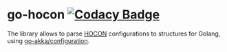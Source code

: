 # go-hocon [![Codacy Badge](https://api.codacy.com/project/badge/Grade/87d316c786f2459ca6eb8429e29d9b09)](https://www.codacy.com/manual/artemkaxboy/go-hocon?utm_source=github.com&amp;utm_medium=referral&amp;utm_content=artemkaxboy/go-hocon&amp;utm_campaign=Badge_Grade)
The library allows to parse [HOCON](https://github.com/typesafehub/config/blob/master/HOCON.md) configurations to
structures for Golang, using [go-akka/configuration](https://github.com/go-akka/configuration/blob/master/README.md).
